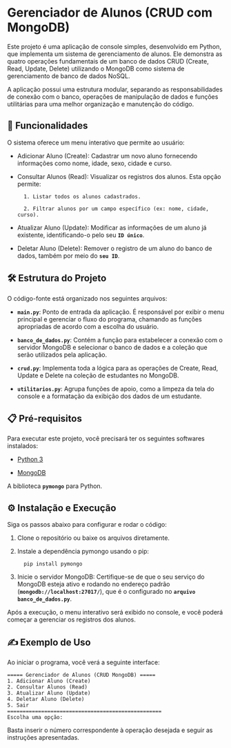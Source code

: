 # Gerenciador de Alunos (CRUD com MongoDB)

Este projeto é uma aplicação de console simples, desenvolvido em Python, que implementa um sistema de gerenciamento de alunos. Ele demonstra as quatro operações fundamentais de um banco de dados CRUD (Create, Read, Update, Delete) utilizando o MongoDB como sistema de gerenciamento de banco de dados NoSQL.

A aplicação possui uma estrutura modular, separando as responsabilidades de conexão com o banco, operações de manipulação de dados e funções utilitárias para uma melhor organização e manutenção do código.


## 🚀  Funcionalidades
O sistema oferece um menu interativo que permite ao usuário:

- Adicionar Aluno (Create): Cadastrar um novo aluno fornecendo informações como nome, idade, sexo, cidade e curso.

- Consultar Alunos (Read): Visualizar os registros dos alunos. Esta opção permite:

        1. Listar todos os alunos cadastrados.

        2. Filtrar alunos por um campo específico (ex: nome, cidade, curso).

- Atualizar Aluno (Update): Modificar as informações de um aluno já existente, identificando-o pelo seu **`ID único`**.

- Deletar Aluno (Delete): Remover o registro de um aluno do banco de dados, também por meio do **`seu ID`**.


## 🛠️ Estrutura do Projeto
O código-fonte está organizado nos seguintes arquivos:

- **`main.py`**: Ponto de entrada da aplicação. É responsável por exibir o menu principal e gerenciar o fluxo do programa, chamando as funções apropriadas de acordo com a escolha do usuário.

- **`banco_de_dados.py`**: Contém a função para estabelecer a conexão com o servidor MongoDB e selecionar o banco de dados e a coleção que serão utilizados pela aplicação.

- **`crud.py`**: Implementa toda a lógica para as operações de Create, Read, Update e Delete na coleção de estudantes no MongoDB.

- **`utilitarios.py`**: Agrupa funções de apoio, como a limpeza da tela do console e a formatação da exibição dos dados de um estudante.
## 📋 Pré-requisitos
Para executar este projeto, você precisará ter os seguintes softwares instalados:

- [Python 3](https://www.python.org/downloads/)

- [MongoDB](https://www.mongodb.com/try/download/community)

A biblioteca **`pymongo`** para Python.
## ⚙️ Instalação e Execução
Siga os passos abaixo para configurar e rodar o código:
1. Clone o repositório ou baixe os arquivos diretamente.

2. Instale a dependência pymongo usando o pip:

            
         pip install pymongo
            
3. Inicie o servidor MongoDB: Certifique-se de que o seu serviço do MongoDB esteja ativo e rodando no endereço padrão (**`mongodb://localhost:27017/`**), que é o configurado no **`arquivo banco_de_dados.py`**.

Após a execução, o menu interativo será exibido no console, e você poderá começar a gerenciar os registros dos alunos.

## ✍️ Exemplo de Uso
Ao iniciar o programa, você verá a seguinte interface:
```
===== Gerenciador de Alunos (CRUD MongoDB) =====
1. Adicionar Aluno (Create)
2. Consultar Alunos (Read)
3. Atualizar Aluno (Update)
4. Deletar Aluno (Delete)
5. Sair
==================================================
Escolha uma opção:
```
Basta inserir o número correspondente à operação desejada e seguir as instruções apresentadas.